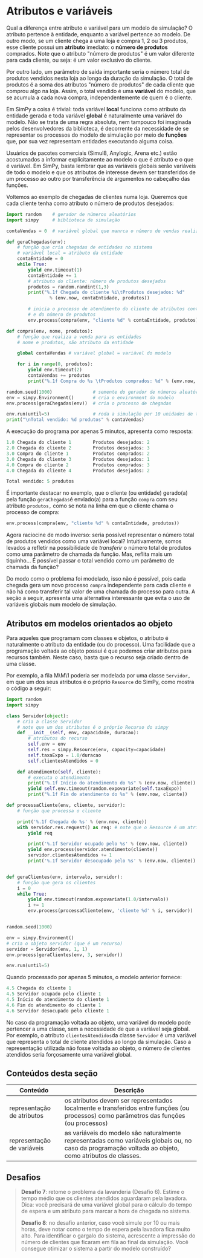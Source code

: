 # Atributos e variáveis

Qual a diferença entre atributo e variável para um modelo de simulação? O atributo pertence à entidade, enquanto a variável pertence ao modelo. De outro modo, se um cliente chega a uma loja e compra 1, 2 ou 3 produtos, esse cliente possui um **atributo** imediato: o **número de produtos** comprados. Note que o atributo "número de produtos" é um valor diferente para cada cliente, ou seja: é um valor exclusivo do cliente.

Por outro lado, um parâmetro de saída importante seria o número total de produtos vendidos nesta loja ao longo da duração da simulação. O total de produtos é a soma dos atributos "número de produtos" de cada cliente que comprou algo na loja. Assim, o total vendido é uma **variável** do modelo, que se acumula a cada nova compra, independentemente de quem é o cliente.

Em SimPy a coisa é trivial: toda variável **local** funciona como atributo da entidade gerada e toda variável **global** é naturalmente uma variável do modelo. Não se trata de uma regra absoluta, nem tampouco foi imaginada pelos desenvolvedores da biblioteca, é decorrente da necessidade de se representar os processos do modelo de simulação por meio de **funções** que, por sua vez representam entidades executando alguma coisa.

Usuários de pacotes comerciais (Simul8, Anylogic, Arena etc.) estão acostumados a informar explicitamente ao modelo o que é atributo e o que é variável. Em SimPy, basta lembrar que as variáveis globais serão variáveis de todo o modelo e que os atributos de interesse devem ser transferidos de um processo ao outro por transferência de argumentos no cabeçalho das funções.

Voltemos ao exemplo de chegadas de clientes numa loja. Queremos que cada cliente tenha como atributo o número de produtos desejados:

```python
import random    # gerador de números aleatórios
import simpy     # biblioteca de simulação

contaVendas = 0  # variável global que manrca o número de vendas realizadas

def geraChegadas(env):
    # função que cria chegadas de entidades no sistema
    # variável local = atributo da entidade
    contaEntidade = 0 
    while True:
        yield env.timeout(1)
        contaEntidade += 1
        # atributo do cliente: número de produtos desejados
        produtos = random.randint(1,3) 
        print("%.1f Chegada do cliente %i\tProdutos desejados: %d"
                % (env.now, contaEntidade, produtos))

        # inicia o processo de atendimento do cliente de atributos contaEntidade
        # e do número de produtos
        env.process(compra(env, "cliente %d" % contaEntidade, produtos))

def compra(env, nome, produtos):
    # função que realiza a venda para as entidades
    # nome e produtos, são atributo da entidade

    global contaVendas # variável global = variável do modelo

    for i in range(0, produtos):
        yield env.timeout(2)
        contaVendas += produtos
        print("%.1f Compra do %s \tProdutos comprados: %d" % (env.now, nome, produtos))

random.seed(1000)               # semente do gerador de números aleatórios
env = simpy.Environment()       # cria o environment do modelo
env.process(geraChegadas(env))  # cria o processo de chegadas

env.run(until=5)                # roda a simulação por 10 unidades de tempo
print("\nTotal vendido: %d produtos" % contaVendas)
```

A execução do programa por apenas 5 minutos, apresenta como resposta:

```python
1.0 Chegada do cliente 1        Produtos desejados: 2
2.0 Chegada do cliente 2        Produtos desejados: 3
3.0 Compra do cliente 1         Produtos comprados: 2
3.0 Chegada do cliente 3        Produtos desejados: 1
4.0 Compra do cliente 2         Produtos comprados: 3
4.0 Chegada do cliente 4        Produtos desejados: 2

Total vendido: 5 produtos
```

É importante destacar no exemplo, que o cliente (ou entidade) gerado(a) pela função `geraChegadas`é enviado(a) para a função `compra` com seu atributo `produtos,` como se nota na linha em que o cliente chama o processo de compra:

```python
env.process(compra(env, "cliente %d" % contaEntidade, produtos))
```

Agora raciocine de modo inverso: seria possível representar o número total de produtos vendidos como uma variável local? Intuitivamente, somos levados a refletir na possibilidade de _transferir_ o número total de produtos como uma parâmetro de chamada da função. Mas, reflita mais um tiquinho... É possível passar o total vendido como um parâmetro de chamada da função?

Do modo como o problema foi modelado, isso não é possível, pois cada chegada gera um novo processo `compra` independente para cada cliente e não há como transferir tal valor de uma chamada do processo para outra. A seção a seguir, apresenta uma alternativa interessante que evita o uso de variáveis globais num modelo de simulação.

## Atributos em modelos orientados ao objeto

Para aqueles que programam com classes e objetos, o atributo é naturalmente o atributo da entidade (ou do processo). Uma facilidade que a programação voltada ao objeto possui é que podemos criar atributos para recursos também. Neste caso, basta que o recurso seja criado dentro de uma classe.

Por exemplo, a fila M\M\1 poderia ser modelada por uma classe `Servidor,` em que um dos seus atributos é o próprio `Resource` do SimPy, como mostra o código a seguir:

```python
import random
import simpy

class Servidor(object):
    # cria a classe Servidor
    # note que um dos atributos é o próprio Recurso do simpy
    def __init__(self, env, capacidade, duracao):
        # atributos do recurso
        self.env = env
        self.res = simpy.Resource(env, capacity=capacidade)
        self.taxaExpo = 1.0/duracao
        self.clientesAtendidos = 0

    def atendimento(self, cliente):
        # executa o atendimento
        print("%.1f Início do atendimento do %s" % (env.now, cliente))
        yield self.env.timeout(random.expovariate(self.taxaExpo))
        print("%.1f Fim do atendimento do %s" % (env.now, cliente))

def processaCliente(env, cliente, servidor):
    # função que processa o cliente

    print('%.1f Chegada do %s' % (env.now, cliente))
    with servidor.res.request() as req: # note que o Resource é um atributo também
        yield req

        print('%.1f Servidor ocupado pelo %s' % (env.now, cliente))
        yield env.process(servidor.atendimento(cliente))
        servidor.clientesAtendidos += 1
        print('%.1f Servidor desocupado pelo %s' % (env.now, cliente))


def geraClientes(env, intervalo, servidor):
    # função que gera os clientes
    i = 0
    while True:
        yield env.timeout(random.expovariate(1.0/intervalo))
        i += 1
        env.process(processaCliente(env, 'cliente %d' % i, servidor))


random.seed(1000)

env = simpy.Environment()
# cria o objeto servidor (que é um recurso)
servidor = Servidor(env, 1, 1)      
env.process(geraClientes(env, 3, servidor))

env.run(until=5)
```

Quando processado por apenas 5 minutos, o modelo anterior fornece:

```python
4.5 Chegada do cliente 1
4.5 Servidor ocupado pelo cliente 1
4.5 Início do atendimento do cliente 1
4.6 Fim do atendimento do cliente 1
4.6 Servidor desocupado pelo cliente 1
```

No caso da programação voltada ao objeto, uma variável do modelo pode pertencer a uma classe, sem a necessidade de que a variável seja global. Por exemplo, o atributo `clientesAtendidos`da classe `Servidor` é uma variável que representa o total de cliente atendidos ao longo da simulação. Caso a representação utilizada não fosse voltada ao objeto, o número de clientes atendidos seria forçosamente uma variável global.

## Conteúdos desta seção

| **Conteúdo**               | **Descrição**                                                                                                                                         |
| -------------------------- | ----------------------------------------------------------------------------------------------------------------------------------------------------- |
| representação de atributos | os atributos devem ser representados localmente e transferidos entre funções (ou processos) como parâmetros das funções (ou processos)                |
| representação de variáveis | as variáveis do modelo são naturalmente representadas como variáveis globais ou, no caso da programação voltada ao objeto, como atributos de classes. |

## Desafios

> **Desafio 7**: retome o problema da lavanderia (Desafio 6). Estime o tempo médio que os clientes atendidos aguardaram pela lavadora. Dica: você precisará de uma variável global para o cálculo do tempo de espera e um atributo para marcar a hora de chegada no sistema.
>
> **Desafio 8**: no desafio anterior, caso você simule por 10 ou mais horas, deve notar como o tempo de espera pela lavadora fica muito alto. Para identificar o gargalo do sistema, acrescente a impressão do número de clientes que ficaram em fila ao final da simulação. Você consegue otimizar o sistema a partir do modelo construído?
